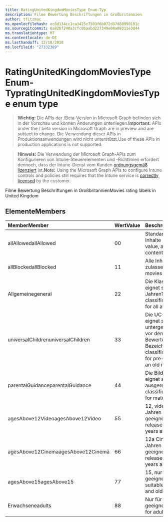 ```yaml
---
title: RatingUnitedKingdomMoviesType Enum-Typ
description: Filme Bewertung Beschriftungen in Großbritannien
author: tfitzmac
ms.openlocfilehash: ec8d134cc1ca3425c7503f6b072d37d88990191c
ms.sourcegitcommit: 6a82bf240a3cfc0baabd227349e08a08311e3d44
ms.translationtype: MT
ms.contentlocale: de-DE
ms.lasthandoff: 12/18/2018
ms.locfileid: "27332389"
---
```

# <a name="ratingunitedkingdommoviestype-enum-type"></a><span data-ttu-id="9860b-103">RatingUnitedKingdomMoviesType Enum-Typ</span><span class="sxs-lookup"><span data-stu-id="9860b-103">ratingUnitedKingdomMoviesType enum type</span></span>

> <span data-ttu-id="9860b-104">**Wichtig:** Die APIs der /Beta-Version in Microsoft Graph befinden sich in der Vorschau und können Änderungen unterliegen.</span><span class="sxs-lookup"><span data-stu-id="9860b-104">**Important:** APIs under the / beta version in Microsoft Graph are in preview and are subject to change.</span></span> <span data-ttu-id="9860b-105">Die Verwendung dieser APIs in Produktionsanwendungen wird nicht unterstützt.</span><span class="sxs-lookup"><span data-stu-id="9860b-105">Use of these APIs in production applications is not supported.</span></span>

> <span data-ttu-id="9860b-106">**Hinweis:** Die Verwendung der Microsoft Graph-APIs zum Konfigurieren von Intune-Steuerelementen und -Richtlinien erfordert dennoch, dass der Intune-Dienst vom Kunden [ordnungsgemäß lizenziert](https://go.microsoft.com/fwlink/?linkid=839381) ist.</span><span class="sxs-lookup"><span data-stu-id="9860b-106">**Note:** Using the Microsoft Graph APIs to configure Intune controls and policies still requires that the Intune service is [correctly licensed](https://go.microsoft.com/fwlink/?linkid=839381) by the customer.</span></span>

<span data-ttu-id="9860b-107">Filme Bewertung Beschriftungen in Großbritannien</span><span class="sxs-lookup"><span data-stu-id="9860b-107">Movies rating labels in United Kingdom</span></span>
## <a name="members"></a><span data-ttu-id="9860b-108">Elemente</span><span class="sxs-lookup"><span data-stu-id="9860b-108">Members</span></span>
|<span data-ttu-id="9860b-109">Member</span><span class="sxs-lookup"><span data-stu-id="9860b-109">Member</span></span>|<span data-ttu-id="9860b-110">Wert</span><span class="sxs-lookup"><span data-stu-id="9860b-110">Value</span></span>|<span data-ttu-id="9860b-111">Beschreibung</span><span class="sxs-lookup"><span data-stu-id="9860b-111">Description</span></span>|
|:---|:---|:---|
|<span data-ttu-id="9860b-112">allAllowed</span><span class="sxs-lookup"><span data-stu-id="9860b-112">allAllowed</span></span>|<span data-ttu-id="9860b-113">0</span><span class="sxs-lookup"><span data-stu-id="9860b-113">0</span></span>|<span data-ttu-id="9860b-114">Standardwert, alle Filme Inhalte zulassen</span><span class="sxs-lookup"><span data-stu-id="9860b-114">Default value, allow all movies content</span></span>|
|<span data-ttu-id="9860b-115">allBlocked</span><span class="sxs-lookup"><span data-stu-id="9860b-115">allBlocked</span></span>|<span data-ttu-id="9860b-116">1</span><span class="sxs-lookup"><span data-stu-id="9860b-116">1</span></span>|<span data-ttu-id="9860b-117">Alle Inhalte Filme nicht zulassen</span><span class="sxs-lookup"><span data-stu-id="9860b-117">Do not allow any movies content</span></span>|
|<span data-ttu-id="9860b-118">Allgemeine</span><span class="sxs-lookup"><span data-stu-id="9860b-118">general</span></span>|<span data-ttu-id="9860b-119">2</span><span class="sxs-lookup"><span data-stu-id="9860b-119">2</span></span>|<span data-ttu-id="9860b-120">Die Klassifizierung U eignet sich für alle Jahren</span><span class="sxs-lookup"><span data-stu-id="9860b-120">The U classification is suitable for all ages</span></span>|
|<span data-ttu-id="9860b-121">universalChildren</span><span class="sxs-lookup"><span data-stu-id="9860b-121">universalChildren</span></span>|<span data-ttu-id="9860b-122">3</span><span class="sxs-lookup"><span data-stu-id="9860b-122">3</span></span>|<span data-ttu-id="9860b-123">Die UC-Klassifizierung eignet sich für untergeordnete Elemente vor dem Schule, ein alte Bewertung Bezeichnung</span><span class="sxs-lookup"><span data-stu-id="9860b-123">The UC classification is suitable for pre-school children, an old rating label</span></span>|
|<span data-ttu-id="9860b-124">parentalGuidance</span><span class="sxs-lookup"><span data-stu-id="9860b-124">parentalGuidance</span></span>|<span data-ttu-id="9860b-125">4</span><span class="sxs-lookup"><span data-stu-id="9860b-125">4</span></span>|<span data-ttu-id="9860b-126">Die Bild-Klassifizierung eignet sich für ausgereiften</span><span class="sxs-lookup"><span data-stu-id="9860b-126">The PG classification is suitable for mature</span></span>|
|<span data-ttu-id="9860b-127">agesAbove12Video</span><span class="sxs-lookup"><span data-stu-id="9860b-127">agesAbove12Video</span></span>|<span data-ttu-id="9860b-128">5</span><span class="sxs-lookup"><span data-stu-id="9860b-128">5</span></span>|<span data-ttu-id="9860b-129">12, video release 12 Jahren und über geeignete</span><span class="sxs-lookup"><span data-stu-id="9860b-129">12, video release suitable for 12 years and over</span></span>|
|<span data-ttu-id="9860b-130">agesAbove12Cinema</span><span class="sxs-lookup"><span data-stu-id="9860b-130">agesAbove12Cinema</span></span>|<span data-ttu-id="9860b-131">6</span><span class="sxs-lookup"><span data-stu-id="9860b-131">6</span></span>|<span data-ttu-id="9860b-132">12a Cinema Version 12 Jahren und über geeignete</span><span class="sxs-lookup"><span data-stu-id="9860b-132">12A, cinema release suitable for 12 years and over</span></span>|
|<span data-ttu-id="9860b-133">agesAbove15</span><span class="sxs-lookup"><span data-stu-id="9860b-133">agesAbove15</span></span>|<span data-ttu-id="9860b-134">7</span><span class="sxs-lookup"><span data-stu-id="9860b-134">7</span></span>|<span data-ttu-id="9860b-135">15, nur für 15 Jahren geeignet und ältere</span><span class="sxs-lookup"><span data-stu-id="9860b-135">15, suitable only for 15 years and older</span></span>|
|<span data-ttu-id="9860b-136">Erwachsene</span><span class="sxs-lookup"><span data-stu-id="9860b-136">adults</span></span>|<span data-ttu-id="9860b-137">8</span><span class="sxs-lookup"><span data-stu-id="9860b-137">8</span></span>|<span data-ttu-id="9860b-138">Nur für Erwachsene geeignet ist</span><span class="sxs-lookup"><span data-stu-id="9860b-138">Suitable only for adults</span></span>|






